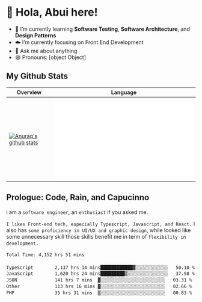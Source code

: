 # 👋 Hola, Abui here!

- 🌱 I’m currently learning **Software Testing**, **Software Architecture**, and **Design Patterns**
- ☁️ I’m currently focusing on Front End Development
- 💬 Ask me about anything
- 😄 Pronouns: [object Object]

## My Github Stats

| Overview | Language |
| --- | --- |
|[![Anurag's github stats](https://github-readme-stats.vercel.app/api?username=abui-am&count_private=true)](https://github.com/anuraghazra/github-readme-stats)|![Language](https://raw.githubusercontent.com/abui-am/stats/c6455f656dfce7acd3951e5ec5b25d72af0b2ee3/generated/languages.svg)|

## Prologue: Code, Rain, and Capucinno
i am a `software engineer`, an `enthusiast` if you asked me. 

`I likes Front-end tech, especially Typescript, Javascript, and React.` I also has `some proficiency in UI/UX and graphic design`, while looked like some unnecessary skill those skills benefit me in term of `flexibility in development.`


<!--START_SECTION:waka-->

```txt
Total Time: 4,152 hrs 51 mins

TypeScript        2,137 hrs 14 mins████████████▓░░░░░░░░░░░░   50.10 %
JavaScript        1,620 hrs 24 mins█████████▒░░░░░░░░░░░░░░░   37.98 %
JSON              141 hrs 7 mins  ▓░░░░░░░░░░░░░░░░░░░░░░░░   03.31 %
Other             113 hrs 16 mins ▓░░░░░░░░░░░░░░░░░░░░░░░░   02.66 %
PHP               35 hrs 31 mins  ▒░░░░░░░░░░░░░░░░░░░░░░░░   00.83 %
```

<!--END_SECTION:waka-->
